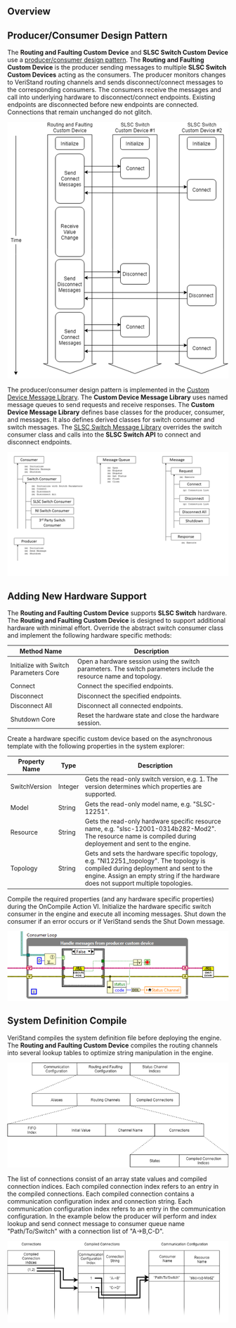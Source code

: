 ## Overview

## Producer/Consumer Design Pattern

The **Routing and Faulting Custom Device** and **SLSC Switch Custom Device** use a [producer/consumer design pattern](http://www.ni.com/tutorial/3023/en/). The **Routing and Faulting Custom Device** is the producer sending messages to multiple **SLSC Switch Custom Devices** acting as the consumers. The producer monitors changes to VeriStand routing channels and sends disconnect/connect messages to the corresponding consumers. The consumers receive the messages and call into underlying hardware to disconnect/connect endpoints. Existing endpoints are disconnected before new endpoints are connected. Connections that remain unchanged do not glitch.

![Switch Messages](Switch%20Messages.png)

The producer/consumer design pattern is implemented in the [Custom Device Message Library](https://github.com/ni/niveristand-custom-device-message-library). The **Custom Device Message Library** uses named message queues to send requests and receive responses. The **Custom Device Message Library** defines base classes for the producer, consumer, and messages. It also defines derived classes for switch consumer and switch messages. The [SLSC Switch Message Library](https://github.com/ni/niveristand-slsc-switch-message-library) overrides the switch consumer class and calls into the **SLSC Switch API** to connect and disconnect endpoints.

![Class Diagram](Class%20Diagram.png)

## Adding New Hardware Support

The **Routing and Faulting Custom Device** supports **SLSC Switch** hardware. The **Routing and Faulting Custom Device** is designed to support additional hardware with minimal effort. Override the abstract switch consumer class and implement the following hardware specific methods:

| Method Name | Description |
|---|---|
| Initialize with Switch Parameters Core | Open a hardware session using the switch parameters. The switch parameters include the resource name and topology. |
| Connect | Connect the specified endpoints. |
| Disconnect | Disconnect the specified endpoints. |
| Disconnect All | Disconnect all connected endpoints. |
| Shutdown Core | Reset the hardware state and close the hardware session. |

Create a hardware specific custom device based on the asynchronous template with the following properties in the system explorer:

| Property Name | Type | Description |
|---|---|---|
| SwitchVersion | Integer | Gets the read-only switch version, e.g. 1. The version determines which properties are supported. |
| Model | String | Gets the read-only model name, e.g. "SLSC-12251". |
| Resource | String | Gets the read-only hardware specific resource name, e.g. "slsc-12001-0314b282-Mod2". The resource name is compiled during deployement and sent to the engine. |
| Topology | String | Gets and sets the hardware specific topology, e.g. "NI12251_topology". The topology is compiled during deployment and sent to the engine. Assign an empty string if the hardware does not support multiple topologies.|

Compile the required properties (and any hardware specific properties) during the OnCompile Action VI. Initialize the hardware specific switch consumer in the engine and execute all incoming messages. Shut down the consumer if an error occurs or if VeriStand sends the Shut Down message.

![RT Driver VI](RT%20Driver%20VI.png)

## System Definition Compile

VeriStand compiles the system definition file before deploying the engine. The **Routing and Faulting Custom Device** compiles the routing channels into several lookup tables to optimize string manipulation in the engine. 

![Compiled Routing and Faulting Configuration](Compiled%20Routing%20and%20Faulting.png)

The list of connections consist of an array state values and compiled connection indices. Each compiled connection index refers to an entry in the compiled connections. Each compiled connection contains a communication configuration index and connection string. Each communication configuration index refers to an entry in the communication configuration. In the example below the producer will perform and index lookup and send connect message to consumer queue name "Path/To/Switch" with a connection list of "A->B,C-D".

![Connection Lookup](Connection%20Lookup.png)

